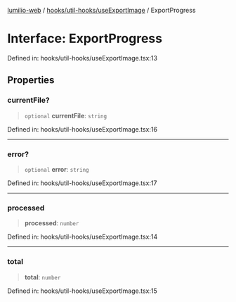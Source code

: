 [lumilio-web](../../../../modules.md) / [hooks/util-hooks/useExportImage](../index.md) / ExportProgress

# Interface: ExportProgress

Defined in: hooks/util-hooks/useExportImage.tsx:13

## Properties

### currentFile?

> `optional` **currentFile**: `string`

Defined in: hooks/util-hooks/useExportImage.tsx:16

***

### error?

> `optional` **error**: `string`

Defined in: hooks/util-hooks/useExportImage.tsx:17

***

### processed

> **processed**: `number`

Defined in: hooks/util-hooks/useExportImage.tsx:14

***

### total

> **total**: `number`

Defined in: hooks/util-hooks/useExportImage.tsx:15
